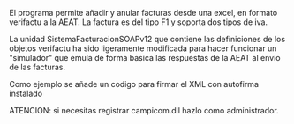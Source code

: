 El programa permite añadir y anular facturas desde una excel, en formato verifactu a la AEAT.
La factura es del tipo F1 y soporta dos tipos de iva.

La unidad SistemaFacturacionSOAPv12 que contiene las definiciones de los objetos verifactu ha sido ligeramente modificada para hacer funcionar un "simulador" que emula de forma basica las respuestas de la AEAT al envio de las facturas.

Como ejemplo se añade un codigo para firmar el XML con autofirma instalado

ATENCION: si necesitas registrar campicom.dll hazlo como administrador.
